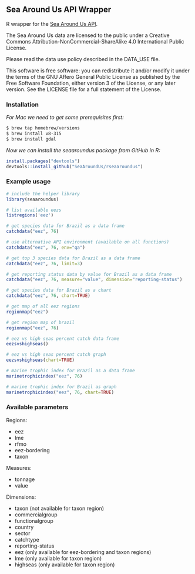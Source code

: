 ## Sea Around Us API Wrapper
R wrapper for the [Sea Around Us API](https://github.com/SeaAroundUs/sau-web-mt).

The Sea Around Us data are licensed to the public under a Creative Commons Attribution-NonCommercial-ShareAlike 
    4.0 International Public License.  

Please read the data use policy described in the DATA_USE file.

This software is free software:  you can redistribute it and/or modify
    it under the terms of the GNU Affero General Public License as published by
    the Free Software Foundation, either version 3 of the License, or
    any later version.  See the LICENSE file for a full statement of the License.


### Installation

*For Mac we need to get some prerequisites first:*
```bash
$ brew tap homebrew/versions
$ brew install v8-315
$ brew install gdal
```

*Now we can install the seaaroundus package from GitHub in R:*
```R
install.packages("devtools")
devtools::install_github("SeaAroundUs/rseaaroundus")
```

### Example usage
```R
# include the helper library
library(seaaroundus)

# list available eezs
listregions('eez')

# get species data for Brazil as a data frame
catchdata("eez", 76)

# use alternative API environment (available on all functions)
catchdata("eez", 76, env="qa")

# get top 3 species data for Brazil as a data frame
catchdata("eez", 76, limit=3)

# get reporting status data by value for Brazil as a data frame
catchdata("eez", 76, measure="value", dimension="reporting-status")

# get species data for Brazil as a chart
catchdata("eez", 76, chart=TRUE)

# get map of all eez regions
regionmap("eez")

# get region map of brazil
regionmap("eez", 76)

# eez vs high seas percent catch data frame
eezsvshighseas()

# eez vs high seas percent catch graph
eezsvshighseas(chart=TRUE)

# marine trophic index for Brazil as a data frame
marinetrophicindex("eez", 76)

# marine trophic index for Brazil as graph
marinetrophicindex("eez", 76, chart=TRUE)
```


### Available parameters
Regions:
* eez
* lme
* rfmo
* eez-bordering
* taxon

Measures:
* tonnage
* value

Dimensions:
* taxon (not available for taxon region)
* commercialgroup
* functionalgroup
* country
* sector
* catchtype
* reporting-status
* eez (only available for eez-bordering and taxon regions)
* lme (only available for taxon region)
* highseas (only available for taxon region)
